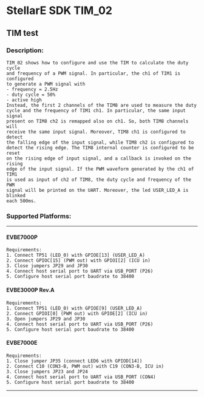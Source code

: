 # StellarE SDK TIM_02

## TIM test

### Description:
	TIM_02 shows how to configure and use the TIM to calculate the duty cycle
	and frequency of a PWM signal. In particular, the ch1 of TIM1 is configured
	to generate a PWM signal with
	- frequency = 2.5Hz
	- duty cycle = 50%
	- active high
	Instead, the first 2 channels of the TIM8 are used to measure the duty
	cycle and the frequency of TIM1 ch1. In particular, the same input signal
	present on TIM8 ch2 is remapped also on ch1. So, both TIM8 channels will
	receive the same input signal. Moreover, TIM8 ch1 is configured to detect
	the falling edge of the input signal, while TIM8 ch2 is configured to
	detect the rising edge. The TIM8 internal counter is configured to be reset
	on the rising edge of input signal, and a callback is invoked on the rising
	edge of the input signal. If the PWM waveform generated by the ch1 of TIM1
	is used as input of ch2 of TIM8, the duty cycle and frequency of the PWM
	signal will be printed on the UART. Moreover, the led USER_LED_A is blinked
	each 500ms.
### Supported Platforms:
-----------------------------------------------------------
#### EVBE7000P
	Requirements:
	1. Connect TP51 (LED_0) with GPIOE[13] (USER_LED_A)
	2. Connect GPIOC[15] (PWM out) with GPIOI[2] (ICU in)
	3. Close jumpers JP29 and JP30
	4. Connect host serial port to UART via USB_PORT (P26)
	5. Configure host serial port baudrate to 38400
#### EVBE3000P Rev.A
	Requirements:
	1. Connect TP51 (LED_0) with GPIOE[9] (USER_LED_A)
	2. Connect GPIOI[0] (PWM out) with GPIOE[2] (ICU in)
	3. Open jumpers JP29 and JP30
	4. Connect host serial port to UART via USB_PORT (P26)
	5. Configure host serial port baudrate to 38400
#### EVBE7000E
	Requirements:
	1. Close jumper JP35 (connect LED6 with GPIOD[14])
	2. Connect C10 (CON3-B, PWM out) with C19 (CON3-B, ICU in)
	3. Close jumpers JP23 and JP24
	4. Connect host serial port to UART via USB_PORT (CON4)
	5. Configure host serial port baudrate to 38400
-----------------------------------------------------------